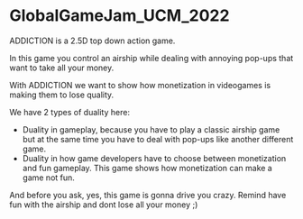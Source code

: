 # GlobalGameJam_UCM_2022
 
ADDICTION is a 2.5D top down action game.

In this game you control an airship while dealing with annoying pop-ups that want to take all your money.

With ADDICTION we want to show how monetization in videogames is making them to lose quality.

We have 2 types of duality here:
- Duality in gameplay, because you have to play a classic airship game but at the same time you have to deal with pop-ups like another different game.
- Duality in how game developers have to choose between monetization and fun gameplay. This game shows how monetization can make a game not fun.

And before you ask, yes, this game is gonna drive you crazy. Remind have fun with the airship and dont lose all your money ;)
